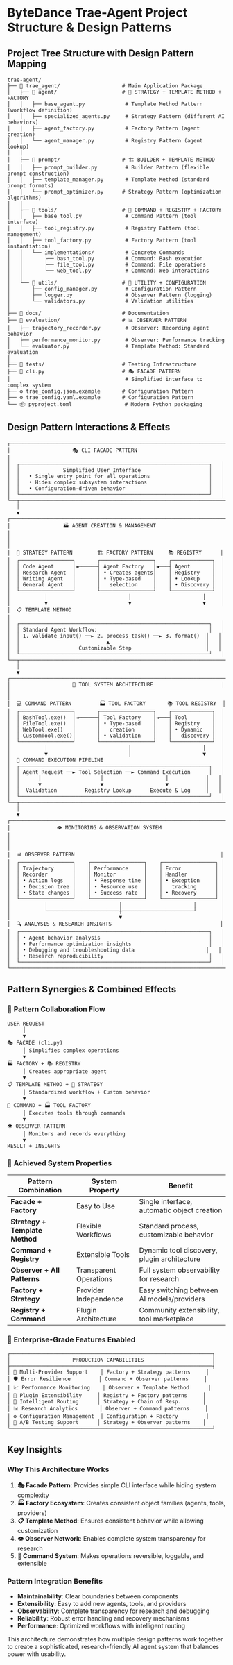 # ByteDance Trae-Agent Project Structure & Design Patterns

## Project Tree Structure with Design Pattern Mapping

```
trae-agent/
├── 📁 trae_agent/                    # Main Application Package
│   ├── 📁 agent/                     # 🎯 STRATEGY + TEMPLATE METHOD + FACTORY
│   │   ├── base_agent.py             # Template Method Pattern (workflow definition)
│   │   ├── specialized_agents.py     # Strategy Pattern (different AI behaviors)
│   │   ├── agent_factory.py          # Factory Pattern (agent creation)
│   │   └── agent_manager.py          # Registry Pattern (agent lookup)
│   │
│   ├── 📁 prompt/                    # 🏗️ BUILDER + TEMPLATE METHOD
│   │   ├── prompt_builder.py         # Builder Pattern (flexible prompt construction)
│   │   ├── template_manager.py       # Template Method (standard prompt formats)
│   │   └── prompt_optimizer.py      # Strategy Pattern (optimization algorithms)
│   │
│   ├── 📁 tools/                     # 🔧 COMMAND + REGISTRY + FACTORY
│   │   ├── base_tool.py              # Command Pattern (tool interface)
│   │   ├── tool_registry.py          # Registry Pattern (tool management)
│   │   ├── tool_factory.py           # Factory Pattern (tool instantiation)
│   │   └── implementations/          # Concrete Commands
│   │       ├── bash_tool.py          # Command: Bash execution
│   │       ├── file_tool.py          # Command: File operations
│   │       └── web_tool.py           # Command: Web interactions
│   │
│   └── 📁 utils/                     # 🔧 UTILITY + CONFIGURATION
│       ├── config_manager.py         # Configuration Pattern
│       ├── logger.py                 # Observer Pattern (logging)
│       └── validators.py             # Validation utilities
│
├── 📁 docs/                          # Documentation
├── 📁 evaluation/                    # 📊 OBSERVER PATTERN
│   ├── trajectory_recorder.py        # Observer: Recording agent behavior
│   ├── performance_monitor.py        # Observer: Performance tracking
│   └── evaluator.py                  # Template Method: Standard evaluation
│
├── 📁 tests/                         # Testing Infrastructure
├── 🐍 cli.py                         # 🎭 FACADE PATTERN
│                                     # Simplified interface to complex system
├── ⚙️ trae_config.json.example       # Configuration Pattern
├── ⚙️ trae_config.yaml.example       # Configuration Pattern
└── 📦 pyproject.toml                 # Modern Python packaging
```

## Design Pattern Interactions & Effects

```
┌─────────────────────────────────────────────────────────────────────┐
│                    🎭 CLI FACADE PATTERN                            │
│  ┌─────────────────────────────────────────────────────────────┐   │
│  │              Simplified User Interface                      │   │
│  │   • Single entry point for all operations                   │   │
│  │   • Hides complex subsystem interactions                    │   │
│  │   • Configuration-driven behavior                           │   │
│  └─────────────────────────────────────────────────────────────┘   │
└──┬──────────────────────────────────────────────────────────────────┘
   │
   ▼
┌─────────────────────────────────────────────────────────────────────┐
│                 🏭 AGENT CREATION & MANAGEMENT                      │
│                                                                     │
│  🎯 STRATEGY PATTERN        🏗️ FACTORY PATTERN     📚 REGISTRY      │
│  ┌─────────────────┐       ┌─────────────────┐    ┌─────────────┐  │
│  │ Code Agent      │◄──────┤ Agent Factory   │◄───┤ Agent       │  │
│  │ Research Agent  │       │ • Creates agents│    │ Registry    │  │
│  │ Writing Agent   │       │ • Type-based    │    │ • Lookup    │  │
│  │ General Agent   │       │   selection     │    │ • Discovery │  │
│  └─────────────────┘       └─────────────────┘    └─────────────┘  │
│           │                          │                       │     │
│           ▼                          ▼                       ▼     │
│  📋 TEMPLATE METHOD                                                 │
│  ┌─────────────────────────────────────────────────────────────┐   │
│  │ Standard Agent Workflow:                                    │   │
│  │ 1. validate_input() ──► 2. process_task() ──► 3. format()  │   │
│  │                            ▲                               │   │
│  │                   Customizable Step                        │   │
│  └─────────────────────────────────────────────────────────────┘   │
└──┬──────────────────────────────────────────────────────────────────┘
   │
   ▼
┌─────────────────────────────────────────────────────────────────────┐
│                    🔧 TOOL SYSTEM ARCHITECTURE                      │
│                                                                     │
│  💻 COMMAND PATTERN         🏭 TOOL FACTORY       📚 TOOL REGISTRY  │
│  ┌─────────────────┐       ┌─────────────────┐    ┌─────────────┐  │
│  │ BashTool.exe()  │◄──────┤ Tool Factory    │◄───┤ Tool        │  │
│  │ FileTool.exe()  │       │ • Type-based    │    │ Registry    │  │
│  │ WebTool.exe()   │       │   creation      │    │ • Dynamic   │  │
│  │ CustomTool.exe()│       │ • Validation    │    │   discovery │  │
│  └─────────────────┘       └─────────────────┘    └─────────────┘  │
│           │                          │                       │     │
│           ▼                          │                       ▼     │
│  🔄 COMMAND EXECUTION PIPELINE                                      │
│  ┌─────────────────────────────────────────────────────────────┐   │
│  │ Agent Request ──► Tool Selection ──► Command Execution      │   │
│  │      │                   │                    │            │   │
│  │      ▼                   ▼                    ▼            │   │
│  │  Validation         Registry Lookup      Execute & Log     │   │
│  └─────────────────────────────────────────────────────────────┘   │
└──┬──────────────────────────────────────────────────────────────────┘
   │
   ▼
┌─────────────────────────────────────────────────────────────────────┐
│               👁️ MONITORING & OBSERVATION SYSTEM                    │
│                                                                     │
│  📊 OBSERVER PATTERN                                               │
│  ┌─────────────────┐    ┌─────────────────┐    ┌─────────────────┐ │
│  │ Trajectory      │    │ Performance     │    │ Error           │ │
│  │ Recorder        │    │ Monitor         │    │ Handler         │ │
│  │ • Action logs   │    │ • Response time │    │ • Exception     │ │
│  │ • Decision tree │    │ • Resource use  │    │   tracking      │ │
│  │ • State changes │    │ • Success rate  │    │ • Recovery      │ │
│  └─────────────────┘    └─────────────────┘    └─────────────────┘ │
│           │                       │                       │        │
│           └───────────────────────┼───────────────────────┘        │
│                                   ▼                                │
│  🔍 ANALYSIS & RESEARCH INSIGHTS                                   │
│  ┌─────────────────────────────────────────────────────────────┐   │
│  │ • Agent behavior analysis                                   │   │
│  │ • Performance optimization insights                         │   │
│  │ • Debugging and troubleshooting data                       │   │
│  │ • Research reproducibility                                  │   │
│  └─────────────────────────────────────────────────────────────┘   │
└─────────────────────────────────────────────────────────────────────┘
```

## Pattern Synergies & Combined Effects

### 🔄 **Pattern Collaboration Flow**

```
USER REQUEST
     │
     ▼
🎭 FACADE (cli.py)
     │ Simplifies complex operations
     ▼
🏭 FACTORY + 📚 REGISTRY
     │ Creates appropriate agent
     ▼
📋 TEMPLATE METHOD + 🎯 STRATEGY
     │ Standardized workflow + Custom behavior
     ▼
🔧 COMMAND + 🏭 TOOL FACTORY
     │ Executes tools through commands
     ▼
👁️ OBSERVER PATTERN
     │ Monitors and records everything
     ▼
RESULT + INSIGHTS
```

### 🎯 **Achieved System Properties**

| Pattern Combination | System Property | Benefit |
|---------------------|-----------------|---------|
| **Facade + Factory** | Easy to Use | Single interface, automatic object creation |
| **Strategy + Template Method** | Flexible Workflows | Standard process, customizable behavior |
| **Command + Registry** | Extensible Tools | Dynamic tool discovery, plugin architecture |
| **Observer + All Patterns** | Transparent Operations | Full system observability for research |
| **Factory + Strategy** | Provider Independence | Easy switching between AI models/providers |
| **Registry + Command** | Plugin Architecture | Community extensibility, tool marketplace |

### 🏢 **Enterprise-Grade Features Enabled**

```
┌─────────────────────────────────────────────────────────────────┐
│                    PRODUCTION CAPABILITIES                      │
├─────────────────────────────────────────────────────────────────┤
│ 🔄 Multi-Provider Support    │ Factory + Strategy patterns     │
│ 🛡️ Error Resilience         │ Command + Observer patterns     │
│ 📈 Performance Monitoring    │ Observer + Template Method      │
│ 🔌 Plugin Extensibility     │ Registry + Factory patterns     │
│ 🎯 Intelligent Routing      │ Strategy + Chain of Resp.       │
│ 📊 Research Analytics       │ Observer + Command patterns     │
│ ⚙️ Configuration Management  │ Configuration + Factory         │
│ 🧪 A/B Testing Support      │ Strategy + Observer patterns    │
└─────────────────────────────────────────────────────────────────┘
```

## Key Insights

### **Why This Architecture Works**

1. **🎭 Facade Pattern**: Provides simple CLI interface while hiding system complexity
2. **🏭 Factory Ecosystem**: Creates consistent object families (agents, tools, providers)
3. **📋 Template Method**: Ensures consistent behavior while allowing customization
4. **👁️ Observer Network**: Enables complete system transparency for research
5. **🔧 Command System**: Makes operations reversible, loggable, and extensible

### **Pattern Integration Benefits**

- **Maintainability**: Clear boundaries between components
- **Extensibility**: Easy to add new agents, tools, and providers
- **Observability**: Complete transparency for research and debugging
- **Reliability**: Robust error handling and recovery mechanisms
- **Performance**: Optimized workflows with intelligent routing

This architecture demonstrates how multiple design patterns work together to create a sophisticated, research-friendly AI agent system that balances power with usability.